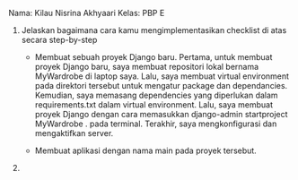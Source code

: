 Nama: Kilau Nisrina Akhyaari
Kelas: PBP E

1. Jelaskan bagaimana cara kamu mengimplementasikan checklist di atas secara step-by-step
    - Membuat sebuah proyek Django baru.
    Pertama, untuk membuat proyek Django baru, saya membuat repositori lokal bernama MyWardrobe di laptop saya. Lalu, saya membuat virtual environment pada direktori tersebut untuk mengatur package dan dependancies. Kemudian, saya memasang dependencies yang diperlukan dalam requirements.txt dalam virtual environment. Lalu, saya membuat proyek Django dengan cara memasukkan django-admin startproject MyWardrobe . pada terminal. Terakhir, saya mengkonfigurasi dan mengaktifkan server.

    - Membuat aplikasi dengan nama main pada proyek tersebut.
    

2. 
